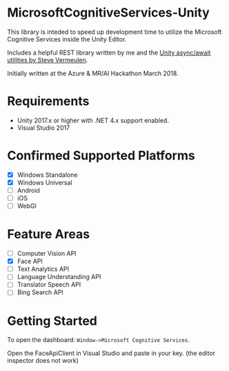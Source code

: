 # MicrosoftCognitiveServices-Unity
This library is inteded to speed up development time to utilize the Microsoft Cognitive Services inside the Unity Editor.

Includes a helpful REST library written by me and the [Unity async/await utilities by Steve Vermeulen](https://github.com/svermeulen/Unity3dAsyncAwaitUtil).

Initially written at the Azure & MR/AI Hackathon March 2018.

# Requirements

- Unity 2017.x or higher with .NET 4.x support enabled.
- Visual Studio 2017

# Confirmed Supported Platforms

- [x] Windows Standalone
- [x] Windows Universal
- [ ] Android
- [ ] iOS
- [ ] WebGl

# Feature Areas
- [ ] Computer Vision API
- [x] Face API
- [ ] Text Analytics API
- [ ] Language Understanding API
- [ ] Translator Speech API
- [ ] Bing Search API

# Getting Started

To open the dashboard: `Window->Microsoft Cognitive Services`.

Open the FaceApiClient in Visual Studio and paste in your key. (the editor inspector does not work)
